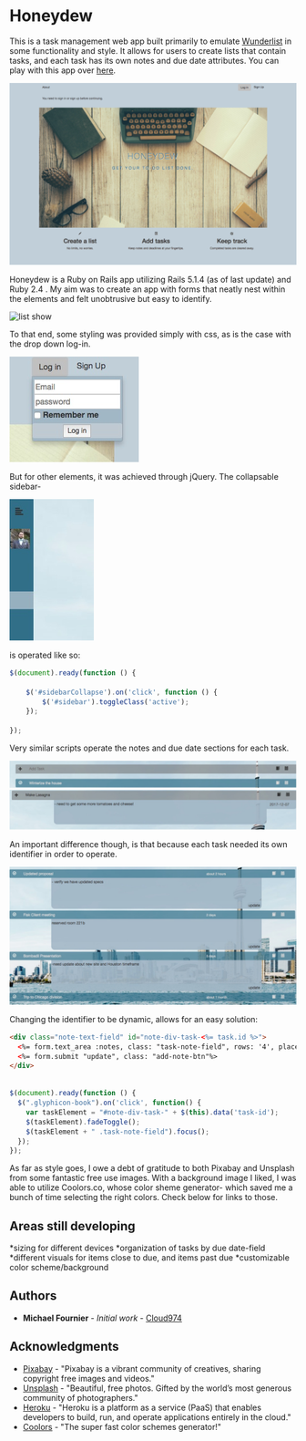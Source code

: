 # Honeydew

This is a task management web app built primarily to emulate [Wunderlist](https://www.wunderlist.com) in some functionality and style. It allows for users to create lists that contain tasks, and each task has its own notes and due date attributes. You can play with this app over [here](https://honeydew-4nier.herokuapp.com).

![first screen](/app/assets/images/Landing-honeydew.png)

Honeydew is a Ruby on Rails app utilizing Rails 5.1.4 (as of last update) and Ruby 2.4 . My aim was to create an app with forms that neatly nest within the elements and felt unobtrusive but easy to identify.

![list show](/app/assets/images/list-show.jpg)

To that end, some styling was provided simply with css, as is the case with the drop down log-in.

![log-in clip](/app/assets/images/log-in.jpg)

But for other elements, it was achieved through jQuery. The collapsable sidebar-

![menu collapsed](/app/assets/images/menu-collapsed.jpg)

is operated like so:

``` javascript
$(document).ready(function () {

    $('#sidebarCollapse').on('click', function () {
        $('#sidebar').toggleClass('active');
    });

});
```

Very similar scripts operate the notes and due date sections for each task.

![note closed](/app/assets/images/note-closed.jpg)
![note open](/app/assets/images/note-open.jpg)

An important difference though, is that because each task needed its own identifier in order to operate.

![many notes open](/app/assets/images/many-notes.jpg)

Changing the identifier to be dynamic, allows for an easy solution:

```html
<div class="note-text-field" id="note-div-task-<%= task.id %>">
  <%= form.text_area :notes, class: "task-note-field", rows: '4', placeholder: "Enter task notes here", id: "task-note" %>
  <%= form.submit "update", class: "add-note-btn"%>
</div>

```
``` javascript

$(document).ready(function () {
  $(".glyphicon-book").on('click', function() {
    var taskElement = "#note-div-task-" + $(this).data('task-id');
    $(taskElement).fadeToggle();
    $(taskElement + " .task-note-field").focus();
  });
});

```

As far as style goes, I owe a debt of gratitude to both Pixabay and Unsplash from some fantastic free use images. With a background image I liked, I was able to utilize Coolors.co, whose color sheme generator- which saved me a bunch of time selecting the right colors. Check below for links to those.

## Areas still developing

*sizing for different devices
*organization of tasks by due date-field
*different visuals for items close to due, and items past due
*customizable color scheme/background

## Authors

* **Michael Fournier** - *Initial work* - [Cloud974](https://github.com/Cloud974)

## Acknowledgments

* [Pixabay](https://www.pixabay.com) - "Pixabay is a vibrant community of creatives, sharing copyright free images and videos."
* [Unsplash](https://www.unsplash.com) - "Beautiful, free photos. Gifted by the world’s most generous community of photographers."
* [Heroku](https://www.heroku.com) - "Heroku is a platform as a service (PaaS) that enables developers to build, run, and operate applications entirely in the cloud."
* [Coolors](https://coolors.co) - "The super fast color schemes generator!"
